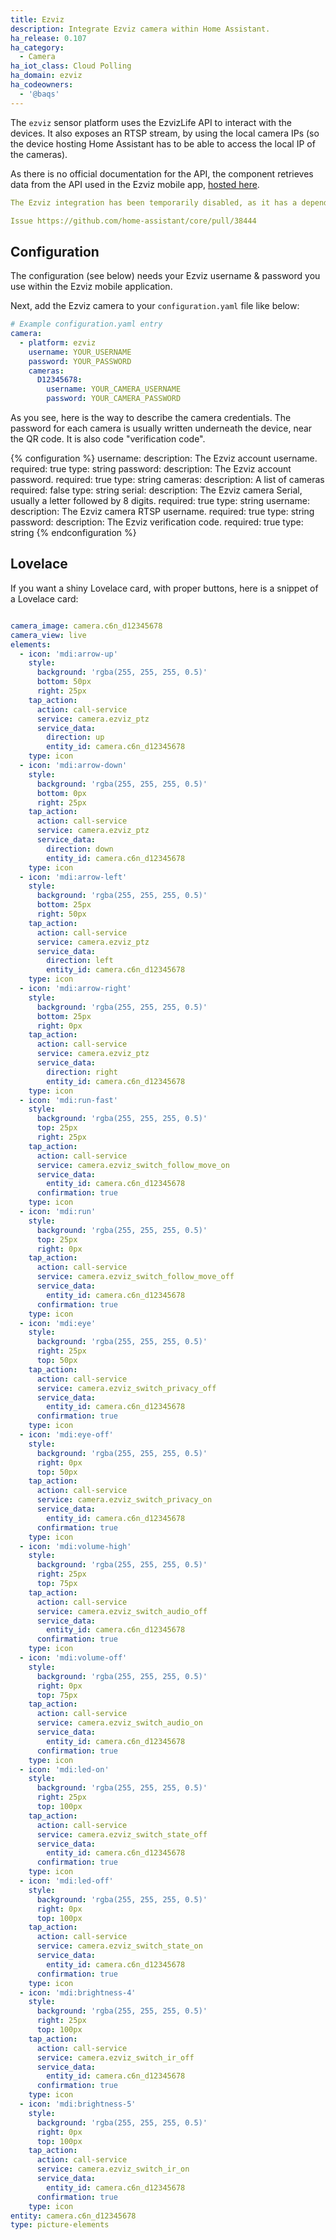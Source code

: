 ```yaml
---
title: Ezviz
description: Integrate Ezviz camera within Home Assistant.
ha_release: 0.107
ha_category:
  - Camera
ha_iot_class: Cloud Polling
ha_domain: ezviz
ha_codeowners:
  - '@baqs'
---
```


The `ezviz` sensor platform uses the EzvizLife API to interact with the devices.
It also exposes an RTSP stream, by using the local camera IPs (so the device hosting Home Assistant has to be able to access the local IP of the cameras).

As there is no official documentation for the API, the component retrieves data from the API used in the Ezviz mobile app, [hosted here](https://apiieu.ezvizlife.com).


```yaml
The Ezviz integration has been temporarily disabled, as it has a dependency that contains code that breaks Home Assistant.

Issue https://github.com/home-assistant/core/pull/38444
```

## Configuration

The configuration (see below) needs your Ezviz username & password you use within the Ezviz mobile application.

Next, add the Ezviz camera to your `configuration.yaml` file like below:

```yaml
# Example configuration.yaml entry
camera:
  - platform: ezviz
    username: YOUR_USERNAME
    password: YOUR_PASSWORD
    cameras:
      D12345678:
        username: YOUR_CAMERA_USERNAME
        password: YOUR_CAMERA_PASSWORD
```

As you see, here is the way to describe the camera credentials.
The password for each camera is usually written underneath the device, near the QR code. It is also code "verification code".

{% configuration %}
username:
  description: The Ezviz account username.
  required: true
  type: string
password:
  description: The Ezviz account password.
  required: true
  type: string
cameras:
  description: A list of cameras
  required: false
  type: string
  serial:
    description: The Ezviz camera Serial, usually a letter followed by 8 digits.
    required: true
    type: string
    username:
      description: The Ezviz camera RTSP username.
      required: true
      type: string
    password:
      description: The Ezviz verification code.
      required: true
      type: string
{% endconfiguration %}

## Lovelace

If you want a shiny Lovelace card, with proper buttons, here is a snippet of a Lovelace card:

```yaml

camera_image: camera.c6n_d12345678
camera_view: live
elements:
  - icon: 'mdi:arrow-up'
    style:
      background: 'rgba(255, 255, 255, 0.5)'
      bottom: 50px
      right: 25px
    tap_action:
      action: call-service
      service: camera.ezviz_ptz
      service_data:
        direction: up
        entity_id: camera.c6n_d12345678
    type: icon
  - icon: 'mdi:arrow-down'
    style:
      background: 'rgba(255, 255, 255, 0.5)'
      bottom: 0px
      right: 25px
    tap_action:
      action: call-service
      service: camera.ezviz_ptz
      service_data:
        direction: down
        entity_id: camera.c6n_d12345678
    type: icon
  - icon: 'mdi:arrow-left'
    style:
      background: 'rgba(255, 255, 255, 0.5)'
      bottom: 25px
      right: 50px
    tap_action:
      action: call-service
      service: camera.ezviz_ptz
      service_data:
        direction: left
        entity_id: camera.c6n_d12345678
    type: icon
  - icon: 'mdi:arrow-right'
    style:
      background: 'rgba(255, 255, 255, 0.5)'
      bottom: 25px
      right: 0px
    tap_action:
      action: call-service
      service: camera.ezviz_ptz
      service_data:
        direction: right
        entity_id: camera.c6n_d12345678
    type: icon
  - icon: 'mdi:run-fast'
    style:
      background: 'rgba(255, 255, 255, 0.5)'
      top: 25px
      right: 25px
    tap_action:
      action: call-service
      service: camera.ezviz_switch_follow_move_on
      service_data:
        entity_id: camera.c6n_d12345678
      confirmation: true
    type: icon
  - icon: 'mdi:run'
    style:
      background: 'rgba(255, 255, 255, 0.5)'
      top: 25px
      right: 0px
    tap_action:
      action: call-service
      service: camera.ezviz_switch_follow_move_off
      service_data:
        entity_id: camera.c6n_d12345678
      confirmation: true
    type: icon
  - icon: 'mdi:eye'
    style:
      background: 'rgba(255, 255, 255, 0.5)'
      right: 25px
      top: 50px
    tap_action:
      action: call-service
      service: camera.ezviz_switch_privacy_off
      service_data:
        entity_id: camera.c6n_d12345678
      confirmation: true
    type: icon
  - icon: 'mdi:eye-off'
    style:
      background: 'rgba(255, 255, 255, 0.5)'
      right: 0px
      top: 50px
    tap_action:
      action: call-service
      service: camera.ezviz_switch_privacy_on
      service_data:
        entity_id: camera.c6n_d12345678
      confirmation: true
    type: icon
  - icon: 'mdi:volume-high'
    style:
      background: 'rgba(255, 255, 255, 0.5)'
      right: 25px
      top: 75px
    tap_action:
      action: call-service
      service: camera.ezviz_switch_audio_off
      service_data:
        entity_id: camera.c6n_d12345678
      confirmation: true
    type: icon
  - icon: 'mdi:volume-off'
    style:
      background: 'rgba(255, 255, 255, 0.5)'
      right: 0px
      top: 75px
    tap_action:
      action: call-service
      service: camera.ezviz_switch_audio_on
      service_data:
        entity_id: camera.c6n_d12345678
      confirmation: true
    type: icon
  - icon: 'mdi:led-on'
    style:
      background: 'rgba(255, 255, 255, 0.5)'
      right: 25px
      top: 100px
    tap_action:
      action: call-service
      service: camera.ezviz_switch_state_off
      service_data:
        entity_id: camera.c6n_d12345678
      confirmation: true
    type: icon
  - icon: 'mdi:led-off'
    style:
      background: 'rgba(255, 255, 255, 0.5)'
      right: 0px
      top: 100px
    tap_action:
      action: call-service
      service: camera.ezviz_switch_state_on
      service_data:
        entity_id: camera.c6n_d12345678
      confirmation: true
    type: icon
  - icon: 'mdi:brightness-4'
    style:
      background: 'rgba(255, 255, 255, 0.5)'
      right: 25px
      top: 100px
    tap_action:
      action: call-service
      service: camera.ezviz_switch_ir_off
      service_data:
        entity_id: camera.c6n_d12345678
      confirmation: true
    type: icon
  - icon: 'mdi:brightness-5'
    style:
      background: 'rgba(255, 255, 255, 0.5)'
      right: 0px
      top: 100px
    tap_action:
      action: call-service
      service: camera.ezviz_switch_ir_on
      service_data:
        entity_id: camera.c6n_d12345678
      confirmation: true
    type: icon
entity: camera.c6n_d12345678
type: picture-elements
```
